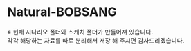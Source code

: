 # Natural-BOBSANG

※ 현재 시나리오 폴더와 스케치 폴더가 만들어져 있습니다.<br>
   각각 해당하는 자료를 따로 분리해서 저장 해 주시면 감사드리겠습니다.<br>
